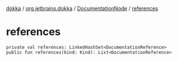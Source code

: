 [dokka](../../index.md) / [org.jetbrains.dokka](../index.md) / [DocumentationNode](index.md) / [references](references.md)

# references

```
private val references: LinkedHashSet<DocumentationReference>
public fun references(kind: Kind): List<DocumentationReference>
```

